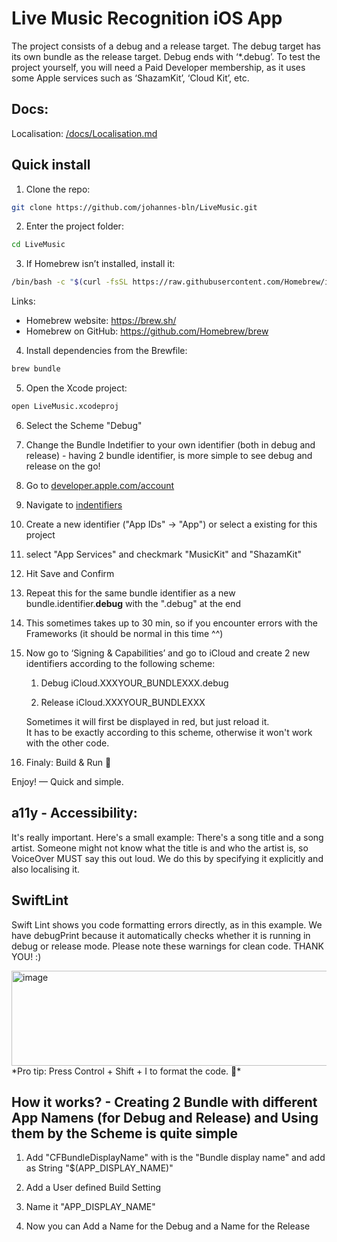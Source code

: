 # Live Music Recognition iOS App

The project consists of a debug and a release target. The debug target has its own bundle as the release target. Debug ends with ‘*.debug’.
To test the project yourself, you will need a Paid Developer membership, as it uses some Apple services such as ‘ShazamKit’, ‘Cloud Kit’, etc.

## Docs:
Localisation: [/docs/Localisation.md](https://github.com/johannes-bln/LiveMusic/blob/main/docs/Localisation.md)


## Quick install

1. Clone the repo:

```zsh
git clone https://github.com/johannes-bln/LiveMusic.git
```

2. Enter the project folder:

```zsh
cd LiveMusic
```

3. If Homebrew isn’t installed, install it:

```zsh
/bin/bash -c "$(curl -fsSL https://raw.githubusercontent.com/Homebrew/install/HEAD/install.sh)"
```

Links:

- Homebrew website: https://brew.sh/
- Homebrew on GitHub: https://github.com/Homebrew/brew

4. Install dependencies from the Brewfile:

```zsh
brew bundle
```

5. Open the Xcode project:

```zsh
open LiveMusic.xcodeproj
```

6. Select the Scheme "Debug"

7. Change the Bundle Indetifier to your own identifier (both in debug and release) - having 2 bundle identifier, is more simple to see debug and release on the go!

8. Go to [developer.apple.com/account ](https://developer.apple.com/account)

8. Navigate to [indentifiers ](https://developer.apple.com/account/resources/identifiers/list) 

9. Create a new identifier ("App IDs" -> "App") or select a existing for this project

10. select "App Services" and checkmark "MusicKit" and "ShazamKit" 

11. Hit Save and Confirm

12. Repeat this for the same bundle identifier as a new bundle.identifier.**debug** with the ".debug" at the end

13. This sometimes takes up to 30 min, so if you encounter errors with the Frameworks (it should be normal in this time ^^)

14. Now go to ‘Signing & Capabilities’ and go to iCloud and create 2 new identifiers according to the following scheme:

    1. Debug
    iCloud.XXXYOUR_BUNDLEXXX.debug

    2. Release
    iCloud.XXXYOUR_BUNDLEXXX

    Sometimes it will first be displayed in red, but just reload it.    
    It has to be exactly according to this scheme, otherwise it won't work with the other code.

15. Finaly: Build & Run 🔨

Enjoy! — Quick and simple.

## a11y - Accessibility:
It's really important. Here's a small example:
There's a song title and a song artist. Someone might not know what the title is and who the artist is, so VoiceOver MUST say this out loud. We do this by specifying it explicitly and also localising it.

## SwiftLint
Swift Lint shows you code formatting errors directly, as in this example. We have debugPrint because it automatically checks whether it is running in debug or release mode. Please note these warnings for clean code. THANK YOU! :)

<img width="1881" height="152" alt="image" src="https://github.com/user-attachments/assets/b4b5a57a-870e-41c9-b88e-53562d3d8fa6" />
*Pro tip: Press Control + Shift + I to format the code. 🙂*


## How it works? - Creating 2 Bundle with different App Namens (for Debug and Release) and Using them by the Scheme is quite simple

1. Add "CFBundleDisplayName" with is the "Bundle display name" and add as String "$(APP_DISPLAY_NAME)" 

2. Add a User defined Build Setting 

3. Name it "APP_DISPLAY_NAME"

4. Now you can Add a Name for the Debug and a Name for the Release